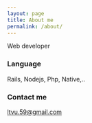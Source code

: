 ```yaml
---
layout: page
title: About me
permalink: /about/
---
```


Web developer

### Language

Rails, Nodejs, Php, Native,..

### Contact me

[ltvu.59@gmail.com](mailto:ltvu.59@gmail.com)
